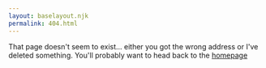 ```yaml
---
layout: baselayout.njk
permalink: 404.html
---
```


That page doesn't seem to exist... either you got the wrong address or I've deleted something. You'll probably want to head back to the <a href="/">homepage</a>